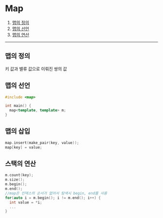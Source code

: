 # Map

1. [맵의 정의](#맵의-정의)
2. [맵의 선언](#맵의-선언)
3. [맵의 연산](#맵의-연산)
***
## 맵의 정의
키 값과 밸류 값으로 이뤄진 쌍의 값

## 맵의 선언
```c++
#include <map>

int main() {
  map<template, template> m;
}
```

## 맵의 삽입
```c++
map.insert(make_pair(key, value));
map[key] = value;
```

## 스택의 연산
```c++
m.count(key);
m.size();
m.begin();
m.end();
//map은 인덱스의 순서가 없어서 탐색시 begin, end를 사용
for(auto i = m.begin(); i != m.end(); i++) {
  int value = *i;
  ...
}
```
